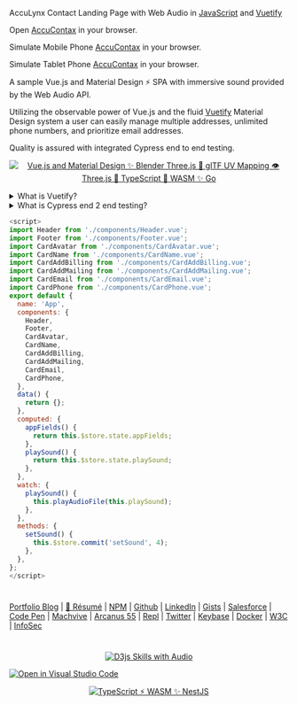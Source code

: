 
AccuLynx Contact Landing Page with Web Audio in [JavaScript](https://www.thescottkrause.com/tags/javascript/) and [Vuetify](https://thescottkrause.com/emerging_tech/curated-vue-links/)

Open [AccuContax](https://neodigm.github.io/accucontax/dist/) in your browser.

Simulate Mobile Phone [AccuContax](https://www.thescottkrause.com/utils/neodigm55-mobile-resizer/?vp=m&uri=https://neodigm.github.io/accucontax/dist/) in your browser.

Simulate Tablet Phone [AccuContax](https://www.thescottkrause.com/utils/neodigm55-mobile-resizer/?vp=t&uri=https://neodigm.github.io/accucontax/dist/) in your browser.

A sample Vue.js and Material Design ⚡ SPA with immersive sound provided by the Web Audio API.

Utilizing the observable power of Vue.js and the fluid [Vuetify](https://vuetifyjs.com/en/introduction/roadmap/) Material Design system a user can easily manage multiple addresses, unlimited phone numbers, and prioritize email addresses.

Quality is assured with integrated Cypress end to end testing.

<p align="center">
  <a target="_blank" href="https://neodigm.github.io/accucontax/dist/">
  <img src="https://neodigm.github.io/accucontax/vuetify_material_scott_krause.webp" title="Vue.js and Material Design ✨ Blender Three.js 🍭 glTF UV Mapping 👁️ Three.js 🚀 TypeScript 🍭 WASM ✨ Go">
  </a>
</p>

<details>
    <summary>What is Vuetify?</summary>
  <br>
<p align="center">
<img src="https://neodigm.github.io/vivid_vector_alphabet/wasm/vvv.svg" width="33" alt="Renaissance Man Weaponeered Poetry">
<img src="https://neodigm.github.io/vivid_vector_alphabet/wasm/vvu.svg" width="33" alt="Clockwork Clever Tricknology">
<img src="https://neodigm.github.io/vivid_vector_alphabet/wasm/vve.svg" width="33" alt="✨ Blender Three.js 🍭 glTF UV Mapping 👁️">
<img src="https://neodigm.github.io/vivid_vector_alphabet/wasm/vvt.svg" width="33" alt="Vivid ✨ Blender Three.js 🍭 glTF UV Mapping 👁️ indelible">
<img src="https://neodigm.github.io/vivid_vector_alphabet/wasm/vvi.svg" width="33" alt="bloom with the fragrance of mischief">
<img src="https://neodigm.github.io/vivid_vector_alphabet/wasm/vvf.svg" width="33" alt="Three.js 🚀 TypeScript 🚀 WASM && WebGL 🍭">
<img src="https://neodigm.github.io/vivid_vector_alphabet/wasm/vvy.svg" width="33" alt="🦄 AWS Amplify ✨ JavaScript && TypeScript && Go 🪐">
<br>
</p>
Vuetify is a complete UI framework built on top of Vue.js. The goal of the project is to provide developers with the tools they need to build rich and engaging user experiences. Unlike other frameworks, Vuetify is designed from the ground up to be easy to learn and rewarding to master with hundreds of carefully crafted components from the Material Design specification.
</details>

<details>
    <summary>What is Cypress end 2 end testing?</summary>
  <br>
<p align="center">
<img src="https://neodigm.github.io/vivid_vector_alphabet/wasm/vvc.svg" width="33" alt="Renaissance Man Weaponeered Poetry">
<img src="https://neodigm.github.io/vivid_vector_alphabet/wasm/vvy.svg" width="33" alt="Clockwork Clever Tricknology DataVis 🚀 Micro Frontend 🚀 PWA">
<img src="https://neodigm.github.io/vivid_vector_alphabet/wasm/vvp.svg" width="33" alt="Vivid Vector Skulduggery 👁️ UX ⚡ Vue.js and WebGL (WASM) 🍭">
<img src="https://neodigm.github.io/vivid_vector_alphabet/wasm/vvr.svg" width="33" alt="Vivid Three.js 🚀 TypeScript 🍭 WASM ✨ Go indelible">
<img src="https://neodigm.github.io/vivid_vector_alphabet/wasm/vve.svg" width="33" alt="bloom with the fragrance of mischief">
<img src="https://neodigm.github.io/vivid_vector_alphabet/wasm/vvs.svg" width="33" alt="Vivid Creative ⚡ Business ⚡ Technical Agility Preeminent">
<img src="https://neodigm.github.io/vivid_vector_alphabet/wasm/vvs.svg" width="33" alt="Vivid ✨ Blender Three.js 🍭 glTF UV Mapping 👁️">
<img src="https://neodigm.github.io/vivid_vector_alphabet/wasm/vvspace.svg" width="33" alt="A bare-knuckle bucket of does">
<img src="https://neodigm.github.io/vivid_vector_alphabet/wasm/vve.svg" width="33" alt="Three.js 🚀 TypeScript 🍭 WASM ✨ Go">
<img src="https://neodigm.github.io/vivid_vector_alphabet/wasm/vv2.svg" width="33" alt="A technically superior interior wrapped in a sophisticated exterior.">
<img src="https://neodigm.github.io/vivid_vector_alphabet/wasm/vve.svg" width="33" alt="A meticulous merger of form and function.">
<br>
</p>
The Cypress architectural improvements unlock the ability to do TDD with full end-to-end tests for the very first time. Cypress has been built so that testing and development can happen simultaneously. You can develop faster while driving the entire dev process with tests because: you can see your application; you still have access to the developer tools; and changes are reflected in real time. The end result is that you will have developed more, your code will be better, and it will be completely tested.
</details>

```javascript
<script>
import Header from './components/Header.vue';
import Footer from './components/Footer.vue';
import CardAvatar from './components/CardAvatar.vue';
import CardName from './components/CardName.vue';
import CardAddBilling from './components/CardAddBilling.vue';
import CardAddMailing from './components/CardAddMailing.vue';
import CardEmail from './components/CardEmail.vue';
import CardPhone from './components/CardPhone.vue';
export default {
  name: 'App',
  components: {
    Header,
    Footer,
    CardAvatar,
    CardName,
    CardAddBilling,
    CardAddMailing,
    CardEmail,
    CardPhone,
  },
  data() {
    return {};
  },
  computed: {
    appFields() {
      return this.$store.state.appFields;
    },
    playSound() {
      return this.$store.state.playSound;
    },
  },
  watch: {
    playSound() {
      this.playAudioFile(this.playSound);
    },
  },
  methods: {
    setSound() {
      this.$store.commit('setSound', 4);
    },
  },
};
</script>
```

#
[Portfolio Blog](https://www.theScottKrause.com) |
[🚀 Résumé](https://www.thescottkrause.com/Arcanus_Scott_C_Krause_2022.pdf) |
[NPM](https://www.npmjs.com/~neodigm) |
[Github](https://github.com/neodigm) |
[LinkedIn](https://www.linkedin.com/in/neodigm55/) |
[Gists](https://gist.github.com/neodigm?direction=asc&sort=created) |
[Salesforce](https://trailblazer.me/id/skrause) |
[Code Pen](https://codepen.io/neodigm24) |
[Machvive](https://machvive.com/) |
[Arcanus 55](https://www.arcanus55.com/) |
[Repl](https://repl.it/@neodigm) |
[Twitter](https://twitter.com/neodigm24) |
[Keybase](https://keybase.io/neodigm) |
[Docker](https://hub.docker.com/u/neodigm) |
[W3C](https://www.w3.org/users/123844) |
[InfoSec](https://arcanus55.medium.com/offline-vs-cloud-password-managers-51b1fbebe301)
#


<p align="center">
  <a target="_blank" href="https://thescottkrause.com/d3_datavis_skills.html">
  <img src="https://repository-images.githubusercontent.com/178555357/2b6ad880-7aa0-11ea-8dde-63e70187e3e9" title="D3js Skills with Audio">
  </a>
</p>

[![Open in Visual Studio Code](https://open.vscode.dev/badges/open-in-vscode.svg)](https://open.vscode.dev/neodigm/vue_voyagers)
<p align="center">
  <a target="_blank" href="https://www.thescottkrause.com">
    <img src="https://neodigm.github.io/pan-fried-monkey-fisticuffs/thescottkrause_contact_card.png" title="TypeScript ⚡ WASM ✨ NestJS">
  </a>
</p>
